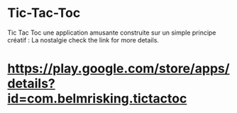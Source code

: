 # Tic-Tac-Toc
Tic Tac Toc une application amusante construite sur un simple principe créatif : La nostalgie check the link for more details.
# https://play.google.com/store/apps/details?id=com.belmrisking.tictactoc
